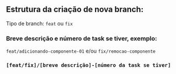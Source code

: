 ## Estrutura da criação de nova branch: 

Tipo de branch: `feat` ou `fix`
  
### Breve descrição e número de task se tiver, exemplo: 

`feat/adicionando-componente-01` e/ou
`fix/remocao-componente`

### `[feat/fix]/[breve descrição]-[número da task se tiver]`
